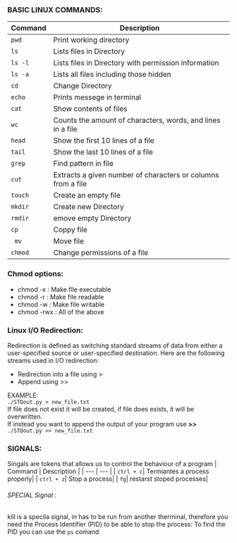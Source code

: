 ### BASIC LINUX COMMANDS:

| Command | Description |
| --- | --- |
| `pwd   `   | Print working directory|
| `ls  `   | Lists files in Directory|
| `ls -l `   | Lists files in Directory with permission information|
| `ls -a`   | Lists all files including those hidden|
| `cd `   | Change Directory|
| ` echo ` | Prints messege in terminal|
| `cat `   | Show contents of files|
| `wc`   | Counts the amount of characters, words, and lines in a file|
| `head` | Show the first 10 lines of a file |
| `tail` | Show the last 10 lines of a file |
| `grep `   | Find pattern in file|
| `cut `   | Extracts a given number of characters or columns from a file|
| `touch `   | Create an empty file|
| `mkdir`   | Create new Directory|
| `rmdir `   | emove empty Directory|
| ` cp   ` | Coppy file |
| ` mv`   | Move file|
| ` chmod  ` | Change permissions of a file |
### Chmod options: 
<ul>
  <li> chmod -x : Make file executable </li>
  <li> chmod -r : Make file readable </li>
  <li> chmod -w : Make file writable  </li>
   <li> chmod -rwx : All of the above  </li>
</ul>


### Linux I/O Redirection:  
Redirection is defined as switching standard streams of data from either a user-specified source or user-specified destination. Here are the following streams used in I/O redirection:
<ul>
  <li> Redirection into a file using > </li>
  <li> Append using >> </li>
</ul>

EXAMPLE: <br>
`./STDout.py > new_file.txt` <br>
If file does not exist it will be created, if file does exists, it will be overwritten. <br>
If instead you want to append the output of your program use **>>** <br>
`./STDout.py >> new_file.txt`

### SIGNALS:
Singals are tokens that allows us to control the behaviour of a program
| Command | Description |
| --- | --- |
| `ctrl + c`| Termiantes a process properly|
| `ctrl + z`| Stop a process|
| `fg`| restarst stoped processes|
  
###### SPECIAL Signal :
kill is a specila signal, in has to be run from another therminal, therefore
you need the Process Identifier (PID) to be able to stop the process:
To find the PID you can use the `ps` comand 
